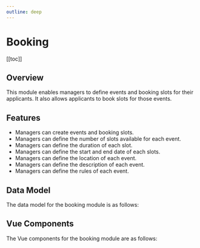 ```yaml
---
outline: deep
---
```


# Booking

[[toc]]

## Overview
This module enables managers to define events and booking slots for their applicants. It also allows applicants to book slots for those events.

## Features
- Managers can create events and booking slots.
- Managers can define the number of slots available for each event.
- Managers can define the duration of each slot.
- Managers can define the start and end date of each slots.
- Managers can define the location of each event.
- Managers can define the description of each event.
- Managers can define the rules of each event.

## Data Model
The data model for the booking module is as follows:
<!--@include: ./databases/booking.md-->

## Vue Components
The Vue components for the booking module are as follows:
<!--@include: ./vue-components/booking.md-->